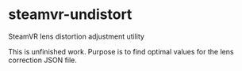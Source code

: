 # steamvr-undistort
SteamVR lens distortion adjustment utility

This is unfinished work.
Purpose is to find optimal values for the lens correction JSON file.

